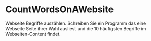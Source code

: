 # CountWordsOnAWebsite
Webseite Begriffe auszählen. Schreiben Sie ein Programm das eine Webseite Seite  ihrer Wahl ausliest und die 10 häufigsten Begriffe im Webseiten-Content findet.
